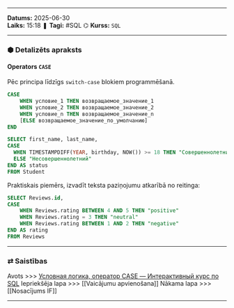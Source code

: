 ___
**Datums:** 2025-06-30   
**Laiks:** 15:18 
❚ **Tagi:** #SQL
⌬ **Kurss:**  `SQL`

---
### ⬢ Detalizēts apraksts
#### Operators `CASE`
Pēc principa līdzīgs `switch-case` blokiem programmēšanā.

```sql
CASE
    WHEN условие_1 THEN возвращаемое_значение_1
    WHEN условие_2 THEN возвращаемое_значение_2
    WHEN условие_n THEN возвращаемое_значение_n
    [ELSE возвращаемое_значение_по_умолчанию]
END
```

```sql
SELECT first_name, last_name,
CASE
  WHEN TIMESTAMPDIFF(YEAR, birthday, NOW()) >= 18 THEN "Совершеннолетний"
  ELSE "Несовершеннолетний"
END AS status
FROM Student
```

Praktiskais piemērs, izvadīt teksta paziņojumu atkarībā no reitinga:
```sql
SELECT Reviews.id,
CASE
    WHEN Reviews.rating BETWEEN 4 AND 5 THEN "positive"
    WHEN Reviews.rating = 3 THEN "neutral"
    WHEN Reviews.rating BETWEEN 1 AND 2 THEN "negative"
END AS rating
FROM Reviews
```

---
### ⇄ Saistības
Avots >>> [Условная логика, оператор CASE — Интерактивный курс по SQL](https://sql-academy.org/ru/guide/case-expression)
Iepriekšēja lapa >>> [[Vaicājumu apvienošana]]
Nākama lapa >>> [[Nosacījums IF]]
___